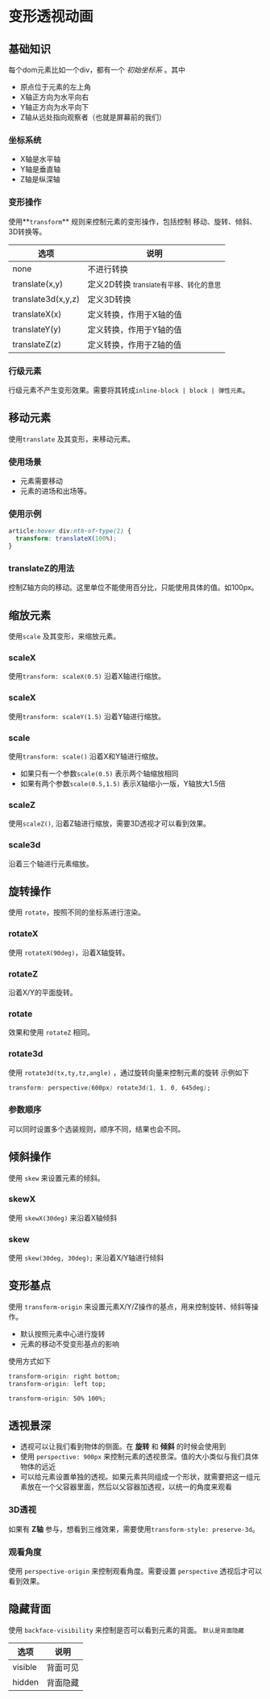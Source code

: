 # 变形透视动画



## 基础知识

每个dom元素比如一个div，都有一个 *初始坐标系* 。其中

* 原点位于元素的左上角
* X轴正方向为水平向右
* Y轴正方向为水平向下
* Z轴从远处指向观察者（也就是屏幕前的我们）

### 坐标系统

* X轴是水平轴
* Y轴是垂直轴
* Z轴是纵深轴



### 变形操作

使用**`transform`** 规则来控制元素的变形操作，包括控制 移动、旋转、倾斜、3D转换等。

| 选项               | 说明                                                  |
| ------------------ | ----------------------------------------------------- |
| none               | 不进行转换                                            |
| translate(x,y)     | 定义2D转换 <small>translate有平移、转化的意思</small> |
| translate3d(x,y,z) | 定义3D转换                                            |
| translateX(x)      | 定义转换，作用于X轴的值                               |
| translateY(y)      | 定义转换，作用于Y轴的值                               |
| translateZ(z)      | 定义转换，作用于Z轴的值                               |



### 行级元素

行级元素不产生变形效果。需要将其转成`inline-block | block | 弹性元素`。



## 移动元素

使用`translate` 及其变形，来移动元素。

### 使用场景
* 元素需要移动
* 元素的进场和出场等。

### 使用示例
```css
article:hover div:nth-of-type(2) {
  transform: translateX(100%);
}
```



### translateZ的用法

控制Z轴方向的移动。这里单位不能使用百分比，只能使用具体的值。如100px。



## 缩放元素

使用`scale` 及其变形，来缩放元素。


### scaleX

使用`transform: scaleX(0.5)` 沿着X轴进行缩放。


### scaleX

使用`transform: scaleY(1.5)` 沿着Y轴进行缩放。

### scale

使用`transform: scale()` 沿着X和Y轴进行缩放。
* 如果只有一个参数`scale(0.5)` 表示两个轴缩放相同
* 如果有两个参数`scale(0.5,1.5)` 表示X轴缩小一版，Y轴放大1.5倍


### scaleZ

使用`scaleZ()`, 沿着Z轴进行缩放，需要3D透视才可以看到效果。

### scale3d

沿着三个轴进行元素缩放。




## 旋转操作
使用 `rotate`，按照不同的坐标系进行渲染。


### rotateX
使用 `rotateX(90deg)`，沿着X轴旋转。


### rotateZ
沿着X/Y的平面旋转。


### rotate
效果和使用 `rotateZ` 相同。

### rotate3d
使用 `rotate3d(tx,ty,tz,angle)` ，通过旋转向量来控制元素的旋转
示例如下

```css
transform: perspective(600px) rotate3d(1, 1, 0, 645deg);
```

### 参数顺序
可以同时设置多个选装规则，顺序不同，结果也会不同。




## 倾斜操作
使用 `skew` 来设置元素的倾斜。


###  skewX
使用 `skewX(30deg)` 来沿着X轴倾斜

### skew
使用 `skew(30deg, 30deg);` 来沿着X/Y轴进行倾斜




## 变形基点
使用 `transform-origin` 来设置元素X/Y/Z操作的基点，用来控制旋转、倾斜等操作。
* 默认按照元素中心进行旋转
* 元素的移动不受变形基点的影响

使用方式如下
```css
transform-origin: right bottom;
transform-origin: left top;

transform-origin: 50% 100%;
```



## 透视景深

* 透视可以让我们看到物体的侧面。在 **旋转** 和 **倾斜** 的时候会使用到
* 使用 `perspective: 900px` 来控制元素的透视景深。值的大小类似与我们具体物体的远近
* 可以给元素设置单独的透视。如果元素共同组成一个形状，就需要把这一组元素放在一个父容器里面，然后以父容器加透视，以统一的角度来观看

### 3D透视
如果有 **Z轴** 参与，想看到三维效果，需要使用`transform-style: preserve-3d`。


### 观看角度
使用 `perspective-origin` 来控制观看角度。需要设置 `perspective` 透视后才可以看到效果。



## 隐藏背面

使用 `backface-visibility` 来控制是否可以看到元素的背面。 <small>默认是背面隐藏</small>

| 选项    | 说明     |
| ------- | -------- |
| visible | 背面可见 |
| hidden  | 背面隐藏 |

